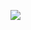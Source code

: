 ![](https://64.media.tumblr.com/195a3a0d5a56c820272914a9bd183094/b53478800a6751d8-37/s1280x1920/72b5c0a41e7edf3dbf3eebef2dc8cfcd35be7eb8.pnj)




